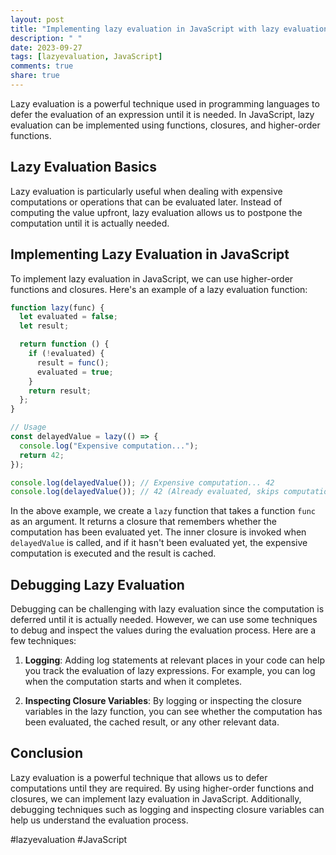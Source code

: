 ```yaml
---
layout: post
title: "Implementing lazy evaluation in JavaScript with lazy evaluation debugging techniques"
description: " "
date: 2023-09-27
tags: [lazyevaluation, JavaScript]
comments: true
share: true
---
```


Lazy evaluation is a powerful technique used in programming languages to defer the evaluation of an expression until it is needed. In JavaScript, lazy evaluation can be implemented using functions, closures, and higher-order functions.

## Lazy Evaluation Basics

Lazy evaluation is particularly useful when dealing with expensive computations or operations that can be evaluated later. Instead of computing the value upfront, lazy evaluation allows us to postpone the computation until it is actually needed.

## Implementing Lazy Evaluation in JavaScript

To implement lazy evaluation in JavaScript, we can use higher-order functions and closures. Here's an example of a lazy evaluation function:

```javascript
function lazy(func) {
  let evaluated = false;
  let result;

  return function () {
    if (!evaluated) {
      result = func();
      evaluated = true;
    }
    return result;
  };
}

// Usage
const delayedValue = lazy(() => {
  console.log("Expensive computation...");
  return 42;
});

console.log(delayedValue()); // Expensive computation... 42
console.log(delayedValue()); // 42 (Already evaluated, skips computation)
```

In the above example, we create a `lazy` function that takes a function `func` as an argument. It returns a closure that remembers whether the computation has been evaluated yet. The inner closure is invoked when `delayedValue` is called, and if it hasn't been evaluated yet, the expensive computation is executed and the result is cached.

## Debugging Lazy Evaluation

Debugging can be challenging with lazy evaluation since the computation is deferred until it is actually needed. However, we can use some techniques to debug and inspect the values during the evaluation process. Here are a few techniques:

1. **Logging**: Adding log statements at relevant places in your code can help you track the evaluation of lazy expressions. For example, you can log when the computation starts and when it completes.

2. **Inspecting Closure Variables**: By logging or inspecting the closure variables in the lazy function, you can see whether the computation has been evaluated, the cached result, or any other relevant data.

## Conclusion

Lazy evaluation is a powerful technique that allows us to defer computations until they are required. By using higher-order functions and closures, we can implement lazy evaluation in JavaScript. Additionally, debugging techniques such as logging and inspecting closure variables can help us understand the evaluation process.

#lazyevaluation #JavaScript